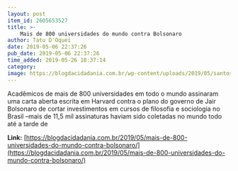 ```yaml
---
layout: post
item_id: 2605653527
title: >-
    Mais de 800 universidades do mundo contra Bolsonaro
author: Tatu D'Oquei
date: 2019-05-06 22:37:26
pub_date: 2019-05-06 22:37:26
time_added: 2019-05-26 18:37:14
category: 
image: https://blogdacidadania.com.br/wp-content/uploads/2019/05/santos-11.png
---
```


Acadêmicos de mais de 800 universidades em todo o mundo assinaram uma carta aberta escrita em Harvard contra o plano do governo de Jair Bolsonaro de cortar investimentos em cursos de filosofia e sociologia no Brasil –mais de 11,5 mil assinaturas haviam sido coletadas no mundo todo até a tarde de

**Link:** [https://blogdacidadania.com.br/2019/05/mais-de-800-universidades-do-mundo-contra-bolsonaro/](https://blogdacidadania.com.br/2019/05/mais-de-800-universidades-do-mundo-contra-bolsonaro/)

